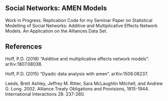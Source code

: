## Social Networks: AMEN Models
Work in Progress. Replication Code for my Seminar Paper on Statistical Modelling of 
Social Networks: Additive and Multiplicative Effects Network Models. An Application
on the Alliances Data Set.


## References
Hoff, P.D. (2018) “Additive and multiplicative effects network models”. arXiv:1807.08038.

Hoff, P.D. (2015) “Dyadic data analysis with amen”. arXiv:1506.08237.

Leeds, Brett Ashley, Jeffrey M. Ritter, Sara McLaughlin Mitchell, and Andrew G. Long. 2002. Alliance Treaty Obligations and Provisions, 1815-1944. International Interactions 28: 237-260.